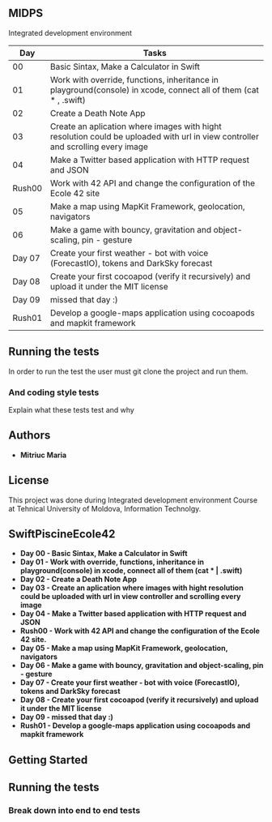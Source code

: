 ## MIDPS

Integrated development environment


|      Day      |     Tasks                                               |  
| ------------- | ---------------------------                                  |
|      00       |    Basic Sintax, Make a Calculator in Swift                    |  
|      01       |    Work with override, functions, inheritance in playground(console) in xcode, connect all of them (cat * , .swift)  | 
|      02       |    Create a Death Note App |
|      03       |    Create an aplication where images with hight resolution could be uploaded with url in view controller and scrolling every image                    |  
|      04      |     Make a Twitter based application with HTTP request and JSON    |  
|    Rush00    |      Work with 42 API and change the configuration of the Ecole 42 site |
|      05      |     Make a map using MapKit Framework, geolocation, navigators    |  
|      06      |      Make a game with bouncy, gravitation and object-scaling, pin - gesture |
|     Day 07   |     Create your first weather - bot with voice (ForecastIO), tokens and DarkSky forecast |
|    Day 08    |   Create your first cocoapod (verify it recursively) and upload it under the MIT license |
|    Day 09    |     missed that day :)  |
|  Rush01      | Develop a google-maps application using cocoapods and mapkit framework |
## Running the tests

In order to run the test the user must git clone the project and run them.


### And coding style tests

Explain what these tests test and why

## Authors

* **Mitriuc Maria** 

## License

This project was done during Integrated development environment Course at Tehnical University of Moldova, Information Technolgy.

## SwiftPiscineEcole42
* **Day 00 - Basic Sintax, Make a Calculator in Swift**
* **Day 01 - Work with override, functions, inheritance in playground(console) in xcode, connect all of them (cat * | .swift)**
* **Day 02 - Create a Death Note App**
* **Day 03 - Create an aplication where images with hight resolution could be uploaded with url in view controller and scrolling every image**
* **Day 04 - Make a Twitter based application with HTTP request and JSON**
* **Rush00 - Work with 42 API and change the configuration of the Ecole 42 site.**
* **Day 05 - Make a map using MapKit Framework, geolocation, navigators**
* **Day 06 - Make a game with bouncy, gravitation and object-scaling, pin - gesture**
* **Day 07 - Create your first weather - bot with voice (ForecastIO), tokens and DarkSky forecast**
* **Day 08 - Create your first cocoapod (verify it recursively) and upload it under the MIT license**
* **Day 09 - missed that day :)**
* **Rush01 - Develop a google-maps application using cocoapods and mapkit framework**

## Getting Started
## Running the tests
### Break down into end to end tests
